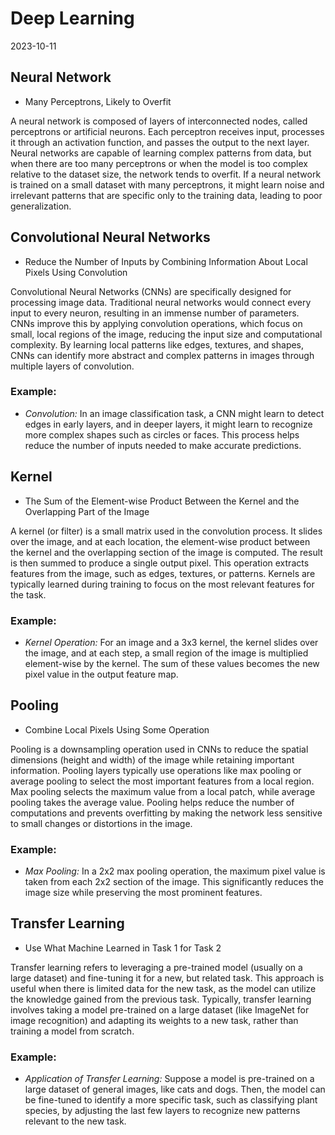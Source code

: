 # Deep Learning
2023-10-11

## Neural Network
 - Many Perceptrons, Likely to Overfit

A neural network is composed of layers of interconnected nodes, called perceptrons or artificial neurons. Each perceptron receives input, processes it through an activation function, and passes the output to the next layer. Neural networks are capable of learning complex patterns from data, but when there are too many perceptrons or when the model is too complex relative to the dataset size, the network tends to overfit. If a neural network is trained on a small dataset with many perceptrons, it might learn noise and irrelevant patterns that are specific only to the training data, leading to poor generalization.

## Convolutional Neural Networks
 - Reduce the Number of Inputs by Combining Information About Local Pixels Using Convolution

Convolutional Neural Networks (CNNs) are specifically designed for processing image data. Traditional neural networks would connect every input to every neuron, resulting in an immense number of parameters. CNNs improve this by applying convolution operations, which focus on small, local regions of the image, reducing the input size and computational complexity. By learning local patterns like edges, textures, and shapes, CNNs can identify more abstract and complex patterns in images through multiple layers of convolution.

### Example:
- *Convolution:* In an image classification task, a CNN might learn to detect edges in early layers, and in deeper layers, it might learn to recognize more complex shapes such as circles or faces. This process helps reduce the number of inputs needed to make accurate predictions.

## Kernel
 - The Sum of the Element-wise Product Between the Kernel and the Overlapping Part of the Image

A kernel (or filter) is a small matrix used in the convolution process. It slides over the image, and at each location, the element-wise product between the kernel and the overlapping section of the image is computed. The result is then summed to produce a single output pixel. This operation extracts features from the image, such as edges, textures, or patterns. Kernels are typically learned during training to focus on the most relevant features for the task.

### Example:
- *Kernel Operation:* For an image and a 3x3 kernel, the kernel slides over the image, and at each step, a small region of the image is multiplied element-wise by the kernel. The sum of these values becomes the new pixel value in the output feature map.

## Pooling
 - Combine Local Pixels Using Some Operation

Pooling is a downsampling operation used in CNNs to reduce the spatial dimensions (height and width) of the image while retaining important information. Pooling layers typically use operations like max pooling or average pooling to select the most important features from a local region. Max pooling selects the maximum value from a local patch, while average pooling takes the average value. Pooling helps reduce the number of computations and prevents overfitting by making the network less sensitive to small changes or distortions in the image.

### Example:
- *Max Pooling:* In a 2x2 max pooling operation, the maximum pixel value is taken from each 2x2 section of the image. This significantly reduces the image size while preserving the most prominent features.

## Transfer Learning
 - Use What Machine Learned in Task 1 for Task 2
 
Transfer learning refers to leveraging a pre-trained model (usually on a large dataset) and fine-tuning it for a new, but related task. This approach is useful when there is limited data for the new task, as the model can utilize the knowledge gained from the previous task. Typically, transfer learning involves taking a model pre-trained on a large dataset (like ImageNet for image recognition) and adapting its weights to a new task, rather than training a model from scratch.

### Example:
- *Application of Transfer Learning:* Suppose a model is pre-trained on a large dataset of general images, like cats and dogs. Then, the model can be fine-tuned to identify a more specific task, such as classifying plant species, by adjusting the last few layers to recognize new patterns relevant to the new task.
